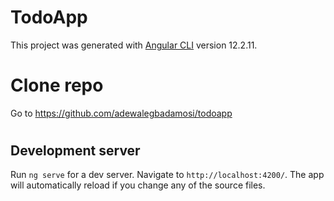 # TodoApp

This project was generated with [Angular CLI](https://github.com/angular/angular-cli) version 12.2.11.

# Clone repo
Go to  https://github.com/adewalegbadamosi/todoapp

# 

## Development server

Run `ng serve` for a dev server. Navigate to `http://localhost:4200/`. The app will automatically reload if you change any of the source files.








